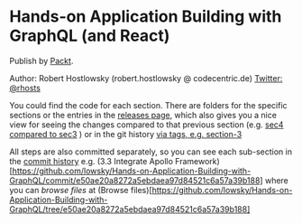 # Hands-on Application Building with GraphQL (and React)

Publish by [Packt](https://www.packtpub.com/).

Author: Robert Hostlowsky (robert.hostlowsky @ codecentric.de) [Twitter: @rhosts](https://www.twitter.com/rhosts) 

You could find the code for each section.
There are folders for the specific sections or 
the entries in the [releases page](https://github.com/PacktPublishing/Hands-on-Application-Building-with-GraphQL/releases),
which also gives you a nice view for seeing the changes compared to that previous section (e.g. [sec4 compared to sec3](https://github.com/PacktPublishing/Hands-on-Application-Building-with-GraphQL/commit/95039f21919f75ea541671a42f57128a4d8ca889) )
or in the git history [via tags, e.g. section-3](https://github.com/PacktPublishing/Hands-on-Application-Building-with-GraphQL/tree/section-3)

All steps are also committed separately, so you can see each sub-section in the [commit history](./commits/master) e.g. 
(3.3 Integrate Apollo Framework)[https://github.com/lowsky/Hands-on-Application-Building-with-GraphQL/commit/e50ae20a8272a5ebdaea97d84521c6a57a39b188]
where you can *browse files* at 
(Browse files)[https://github.com/lowsky/Hands-on-Application-Building-with-GraphQL/tree/e50ae20a8272a5ebdaea97d84521c6a57a39b188]


